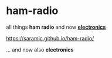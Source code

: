 # ham-radio

all things **ham radio** and now [**electronics**](./electronics)

https://saramic.github.io/ham-radio/

... and now also **electronics**
